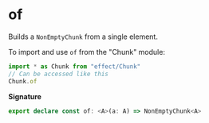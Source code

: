 # of

Builds a `NonEmptyChunk` from a single element.

To import and use `of` from the "Chunk" module:

```ts
import * as Chunk from "effect/Chunk"
// Can be accessed like this
Chunk.of
```

**Signature**

```ts
export declare const of: <A>(a: A) => NonEmptyChunk<A>
```
